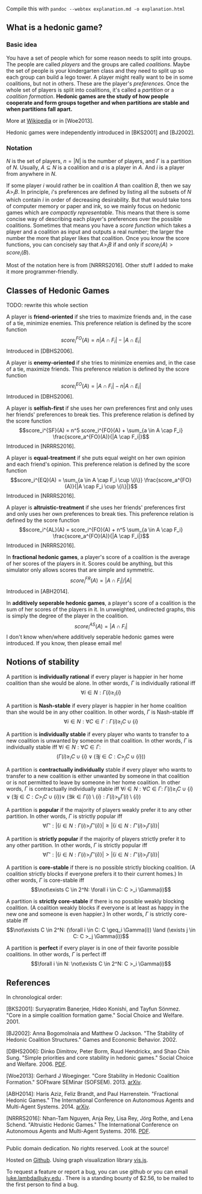Compile this with `pandoc --webtex explanation.md -o explanation.html`

## What is a hedonic game?

### Basic idea

You have a set of people which for some reason needs to split into groups. The
people are called _players_ and the groups are called _coalitions_. Maybe the
set of people is your kindergarten class and they need to split up so each
group can build a lego tower. A player might really want to be in some
coalitions, but not in others. These are the player's _preferences_. Once the
whole set of players is split into coalitions, it's called a _partition_ or a
_coalition formation_. **Hedonic games are the study of how people cooperate
and form groups together and when partitions are stable and when partitions
fall apart.**

More at [Wikipedia](https://en.wikipedia.org/wiki/Hedonic_game) or in
[Woe2013].

Hedonic games were independently introduced in [BKS2001] and [BJ2002].

### Notation

$N$ is the set of players, $n = |N|$ is the number of players, and
$\Gamma$ is a partition of $N$. Usually, $A \subseteq N$ is a coalition
and $a$ is a player in $A$. And $i$ is a player from anywhere in $N$.

If some player $i$ would rather be in coalition $A$ than coalition $B$,
then we say $A >_i B$. In principle, $i$'s preferences are defined by
listing all the subsets of $N$ which contain $i$ in order of decreasing
desirability. But that would take tons of computer memory or paper and ink, so
we mainly focus on hedonic games which are _compactly representable_. This
means that there is some concise way of describing each player's preferences
over the possible coalitions. Sometimes that means you have a _score function_
which takes a player and a coalition as input and outputs a real number; the
larger the number the more that player likes that coalition. Once you know the
score functions, you can concisely say that $A >_i B$ if and only if
$score_i(A) > score_i(B)$.

Most of the notation here is from [NRRRS2016]. Other stuff I added to make it
more programmer-friendly.

## Classes of Hedonic Games

TODO: rewrite this whole section

A player is **friend-oriented** if she tries to maximize friends and, in the case
of a tie, minimize enemies. This preference relation is defined by the score function
$$score_i^{FO}(A) = n | A \cap F_i | - | A \cap E_i |$$
Introduced in [DBHS2006].

A player is **enemy-oriented** if she tries to minimize enemies and, in the case
of a tie, maximize friends. This preference relation is defined by the score function
$$score_i^{EO}(A) = | A \cap F_i | - n | A \cap E_i |$$
Introduced in [DBHS2006].

A player is **selfish-first** if she uses her own preferences first and only
uses her friends' preferences to break ties. This preference relation is
defined by the score function
$$score_i^{SF}(A) = n^5 score_i^{FO}(A) + \sum_{a \in A \cap F_i} \frac{score_a^{FO}(A)}{|A \cap F_i|}$$
Introduced in [NRRRS2016].

A player is **equal-treatment** if she puts equal weight on her own opinion and
each friend's opinion. This preference relation is defined by the score
function
$$score_i^{EQ}(A) = \sum_{a \in A \cap F_i \cup \{i\}} \frac{score_a^{FO}(A)}{|A \cap F_i \cup \{i\}|}$$
Introduced in [NRRRS2016].

A player is **altruistic-treatment** if she uses her friends' preferences first
and only uses her own preferences to break ties. This preference relation is
defined by the score function
$$score_i^{AL}(A) = score_i^{FO}(A) + n^5 \sum_{a \in A \cap F_i} \frac{score_a^{FO}(A)}{|A \cap F_i|}$$
Introduced in [NRRRS2016].

In **fractional hedonic games**, a player's score of a coalition is the average
of her scores of the players in it. Scores could be anything, but this
simulator only allows scores that are simple and symmetric.
$$score_i^{FR}(A) = |A \cap F_i| / |A|$$
Introduced in [ABH2014].

In **additively seperable hedonic games**, a player's score of a coalition is the
sum of her scores of the players in it. In unweighted, undirected graphs,
this is simply the degree of the player in the coalition.
$$score_i^{AS}(A) = |A \cap F_i|$$
I don't know when/where additively seperable hedonic games were introduced. If
you know, then please email me!

## Notions of stability

A partition is **individually rational** if every player is happier in her home
coalition than she would be alone. In other words, $\Gamma$ is individually
rational iff
$$\forall i \in N: \Gamma(i) \geq_i \{i\}$$

A partition is **Nash-stable** if every player is happier in her home coalition
than she would be in any other coalition. In other words, $\Gamma$ is
Nash-stable iff
$$\forall i \in N: \forall C \in \Gamma: \Gamma(i) \geq_i C \cup \{i\}$$

A partition is **individually stable** if every player who wants to transfer to a
new coalition is unwanted by someone in that coalition. In other words,
$\Gamma$ is individually stable iff $\forall i \in N: \forall C \in \Gamma:$
$$(\Gamma(i) \geq_i C \cup \{i\} \lor (\exists j \in C: C >_j C \cup \{i\} ))$$

A partition is **contractually individually** stable if every player who wants to
transfer to a new coalition is either unwanted by someone in that coalition or
is not permitted to leave by someone in her home coalition. In other words,
$\Gamma$ is contractually individually stable iff
$\forall i \in N: \forall C \in \Gamma:$
$\Gamma(i) \geq_i C \cup \{i\} \lor (\exists j \in C: C >_j C \cup \{i\} ) \lor$
$(\exists k \in \Gamma(i) \setminus \{i\}: \Gamma(i) >_k \Gamma(i) \setminus \{i\})$

A partition is **popular** if the majority of players weakly prefer it to any other
partition. In other words, $\Gamma$ is strictly popular iff
$$\forall \Gamma': |\{ i \in N: \Gamma(i) >_i \Gamma'(i) \}| \geq |\{ i \in N: \Gamma'(i) >_i \Gamma(i) \}|$$

A partition is **strictly popular** if the majority of players strictly prefer
it to any other partition. In other words, $\Gamma$ is strictly popular iff
$$\forall \Gamma': |\{ i \in N: \Gamma(i) >_i \Gamma'(i) \}| > |\{ i \in N: \Gamma'(i) >_i \Gamma(i) \}|$$

A partition is **core-stable** if there is no possible strictly blocking
coalition. (A coalition strictly blocks if everyone prefers it to their current
homes.) In other words, $\Gamma$ is core-stable iff
$$\not\exists C \in 2^N: \forall i \in C: C >_i \Gamma(i)$$

A partition is **strictly core-stable** if there is no possible weakly blocking
coalition. (A coalition weakly blocks if everyone is at least as happy in the
new one and someone is even happier.) In other words, $\Gamma$ is strictly
core-stable iff
$$\not\exists C \in 2^N: (\forall i \in C: C \geq_i \Gamma(i)) \land (\exists j \in C: C >_j \Gamma(i))$$

A partition is **perfect** if every player is in one of their favorite possible
coalitions. In other words, $\Gamma$ is perfect iff
$$\forall i \in N: \not\exists C \in 2^N: C >_i \Gamma(i)$$

## References

In chronological order:

\[BKS2001]:
Suryapratim Banerjee, Hideo Konishi, and Tayfun Sönmez.
"Core in a simple coalition formation game."
Social Choice and Welfare.
2001.

\[BJ2002]:
Anna Bogomolnaia and Matthew O Jackson.
"The Stability of Hedonic Coalition Structures."
Games and Economic Behavior.
2002.

\[DBHS2006]:
Dinko Dimitrov, Peter Borm, Ruud Hendrickx, and Shao Chin Sung.
"Simple priorities and core stability in hedonic games."
Social Choice and Welfare.
2006.
[PDF](http://fmwww.bc.edu/repec/esNASM04/up.9919.1074605860.pdf).

\[Woe2013]:
Gerhard J Woeginger.
"Core Stability in Hedonic Coalition Formation."
SOFtware SEMinar (SOFSEM).
2013.
[arXiv](https://arxiv.org/abs/1212.2236).

\[ABH2014]:
Haris Aziz, Feliz Brandt, and Paul Harrenstein.
"Fractional Hedonic Games."
The International Conference on Autonomous Agents and Multi-Agent Systems.
2014.
[arXiv](https://arxiv.org/abs/1705.10116).

\[NRRRS2016\]:
Nhan-Tam Nguyen, Anja Rey, Lisa Rey, Jörg Rothe, and Lena Schend.
"Altruistic Hedonic Games."
The International Conference on Autonomous Agents and Multi-Agent Systems.
2016.
[PDF](http://trust.sce.ntu.edu.sg/aamas16/pdfs/p251.pdf).

---

Public domain dedication. No rights reserved. Look at the source!

Hosted on [Github](https://github.com/qpwo/hedonic-games). Using graph visualization library [vis.js](http://visjs.org/).

To request a feature or report a bug, you can use github or you can email [luke.lambda@uky.edu](mailto:luke.lambda@uky.edu) . There is a standing bounty of $2.56, to be mailed to the first person to find a bug.
